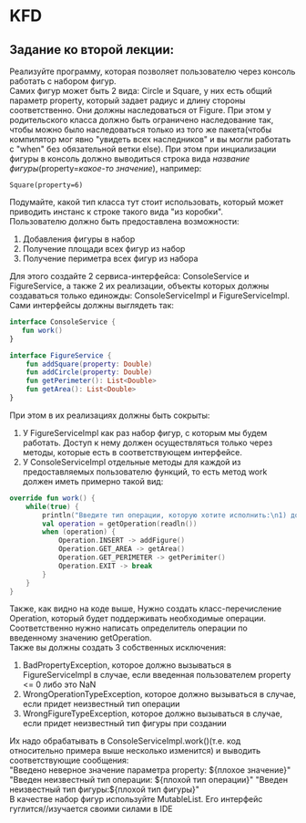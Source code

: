 # KFD
## Задание ко второй лекции:
Реализуйте программу, которая позволяет пользователю через консоль работать с набором фигур.  
Самих фигур может быть 2 вида: Circle и Square, у них есть общий параметр property, который задает радиус и длину стороны соответственно. Они должны наследоваться от Figure. При этом у родительского класса должно быть ограничено наследование так, чтобы можно было наследоваться только из того же пакета(чтобы компилятор мог явно "увидеть всех наследников" и вы могли работать с "when" без обязательной ветки else). При этом при инциализации фигуры в консоль должно выводиться  строка вида *название фигуры*(property=*какое-то значение*), например:  
```
Square(property=6)
```
Подумайте, какой тип класса тут стоит использовать, который может приводить инстанс к строке такого вида "из коробки".  
Пользователю должно быть предоставлена возможности:  
1) Добавления фигуры в набор
2) Получение площади всех фигур из набор
3) Получение периметра всех фигур из набора  

Для этого создайте 2 сервиса-интерфейса: ConsoleService и FigureService, а также 2 их реализации, объекты которых должны создаваться только единожды: ConsoleServiceImpl и FigureServiceImpl.  
Сами интерфейсы должны выглядеть так:
```kotlin
interface ConsoleService {
   fun work()
}

interface FigureService {
    fun addSquare(property: Double)
    fun addCircle(property: Double)
    fun getPerimeter(): List<Double>
    fun getArea(): List<Double>
}
```
При этом в их реализациях должны быть сокрыты:  
1) У FigureServiceImpl как раз набор фигур, с которым мы будем работать. Доступ к нему должен осуществляться только через методы, которые есть в соответствующем интерфейсе.
2) У ConsoleServiceImpl отдельные методы для каждой из предоставляемых пользователю функций, то есть метод work должен иметь примерно такой вид:
```kotlin   
override fun work() {
    while(true) { 
        println("Введите тип операции, которую хотите исполнить:\n1) добавить фигуру\n2) получить площадь всех фигур\n3) получить периметр всех фигур\n4) завершить выполнение")
        val operation = getOperation(readln())
        when (operation) {
            Operation.INSERT -> addFigure()
            Operation.GET_AREA -> getArea()
            Operation.GET_PERIMETER -> getPerimiter()
            Operation.EXIT -> break 
        } 
    }
}
```
Также, как видно на коде выше, Нужно создать класс-перечисление Operation, который будет поддерживать необходимые операции. Соответственно нужно написать определитель операции по введенному значению getOperation.  
Также вы должны создать 3 собственных исключения:  
1) BadPropertyException, которое должно вызываться в FigureServiceImpl в случае, если введенная пользователем property <= 0 либо это NaN
2) WrongOperationTypeException, которое должно вызываться в случае, если придет неизвестный тип операции
3) WrongFigureTypeException, которое должно вызываться в случае, если придет неизвестный тип фигуры при создании

Их надо обрабатывать в ConsoleServiceImpl.work()(т.е. код относительно примера выше несколько изменится) и выводить соответствующие сообщения:  
"Введено неверное значение параметра property: ${плохое значение}"  
"Введен неизвестный тип операции: ${плохой тип операции}"  
"Введен неизвестный тип фигуры:${плохой тип фигуры}"  
В качестве набор фигур используйте MutableList. Его интерфейс гуглится//изучается своими силами в IDE